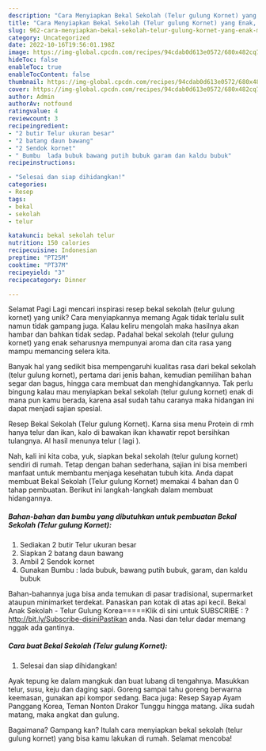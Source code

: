 ```yaml
---
description: "Cara Menyiapkan Bekal Sekolah (Telur gulung Kornet) yang Enak, Mantap"
title: "Cara Menyiapkan Bekal Sekolah (Telur gulung Kornet) yang Enak, Mantap"
slug: 962-cara-menyiapkan-bekal-sekolah-telur-gulung-kornet-yang-enak-mantap
category: Uncategorized
date: 2022-10-16T19:56:01.198Z
image: https://img-global.cpcdn.com/recipes/94cdab0d613e0572/680x482cq70/bekal-sekolah-telur-gulung-kornet-foto-resep-utama.jpg
hideToc: false
enableToc: true
enableTocContent: false
thumbnail: https://img-global.cpcdn.com/recipes/94cdab0d613e0572/680x482cq70/bekal-sekolah-telur-gulung-kornet-foto-resep-utama.jpg
cover: https://img-global.cpcdn.com/recipes/94cdab0d613e0572/680x482cq70/bekal-sekolah-telur-gulung-kornet-foto-resep-utama.jpg
author: Admin
authorAv: notfound
ratingvalue: 4
reviewcount: 3
recipeingredient:
- "2 butir Telur ukuran besar"
- "2 batang daun bawang"
- "2 Sendok kornet"
- " Bumbu  lada bubuk bawang putih bubuk garam dan kaldu bubuk"
recipeinstructions:

- "Selesai dan siap dihidangkan!"
categories:
- Resep
tags:
- bekal
- sekolah
- telur

katakunci: bekal sekolah telur 
nutrition: 150 calories
recipecuisine: Indonesian
preptime: "PT25M"
cooktime: "PT37M"
recipeyield: "3"
recipecategory: Dinner

---
```



Selamat Pagi Lagi mencari inspirasi resep bekal sekolah (telur gulung kornet) yang unik? Cara menyiapkannya memang Agak tidak terlalu sulit namun tidak gampang juga. Kalau keliru mengolah maka hasilnya akan hambar dan bahkan tidak sedap. Padahal bekal sekolah (telur gulung kornet) yang enak seharusnya mempunyai aroma dan cita rasa yang mampu memancing selera kita.


Banyak hal yang sedikit bisa mempengaruhi kualitas rasa dari bekal sekolah (telur gulung kornet), pertama dari jenis bahan, kemudian pemilihan bahan segar dan bagus, hingga cara membuat dan menghidangkannya. Tak perlu bingung kalau mau menyiapkan bekal sekolah (telur gulung kornet) enak di mana pun kamu berada, karena asal sudah tahu caranya maka hidangan ini dapat menjadi sajian spesial.

Resep Bekal Sekolah (Telur gulung Kornet). Karna sisa menu Protein di rmh hanya telur dan ikan, kalo di bawakan ikan khawatir repot bersihkan tulangnya. Al hasil menunya telur ( lagi ).


Nah, kali ini kita coba, yuk, siapkan bekal sekolah (telur gulung kornet) sendiri di rumah. Tetap dengan bahan sederhana, sajian ini bisa memberi manfaat untuk membantu menjaga kesehatan tubuh kita. Anda dapat membuat Bekal Sekolah (Telur gulung Kornet) memakai 4 bahan dan 0 tahap pembuatan. Berikut ini langkah-langkah dalam membuat hidangannya.

<!--inarticleads1-->

##### Bahan-bahan dan bumbu yang dibutuhkan untuk pembuatan Bekal Sekolah (Telur gulung Kornet):

1. Sediakan 2 butir Telur ukuran besar
1. Siapkan 2 batang daun bawang
1. Ambil 2 Sendok kornet
1. Gunakan  Bumbu : lada bubuk, bawang putih bubuk, garam, dan kaldu bubuk


Bahan-bahannya juga bisa anda temukan di pasar tradisional, supermarket ataupun minimarket terdekat. Panaskan pan kotak di atas api kecil. Bekal Anak Sekolah - Telur Gulung Korea=====Klik di sini untuk SUBSCRIBE : ? http://bit.ly/Subscribe-disiniPastikan anda. Nasi dan telur dadar memang nggak ada gantinya. 

<!--inarticleads2-->

##### Cara buat Bekal Sekolah (Telur gulung Kornet):


1. Selesai dan siap dihidangkan!

Ayak tepung ke dalam mangkuk dan buat lubang di tengahnya. Masukkan telur, susu, keju dan daging sapi. Goreng sampai tahu goreng berwarna keemasan, gunakan api kompor sedang. Baca juga: Resep Sayap Ayam Panggang Korea, Teman Nonton Drakor Tunggu hingga matang. Jika sudah matang, maka angkat dan gulung. 

Bagaimana? Gampang kan? Itulah cara menyiapkan bekal sekolah (telur gulung kornet) yang bisa kamu lakukan di rumah. Selamat mencoba!
